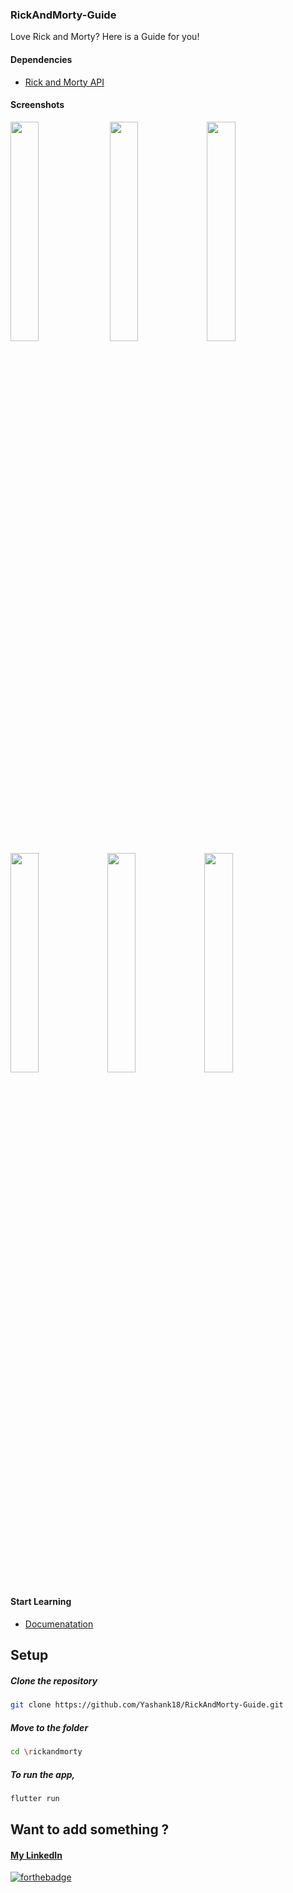 ### RickAndMorty-Guide
Love Rick and Morty? Here is a Guide for you!

#### Dependencies
* [Rick and Morty API](https://rickandmortyapi.com/)

#### Screenshots
<img src="https://user-images.githubusercontent.com/46098062/84063729-23b3ab80-a9df-11ea-8de9-62e7190c6cc3.png" width="30%">&nbsp; <img src="https://user-images.githubusercontent.com/46098062/84063755-2e6e4080-a9df-11ea-902f-1cf0b68c52cf.png" width="30%">&nbsp;<img src="https://user-images.githubusercontent.com/46098062/84063814-45149780-a9df-11ea-821d-7d10b62d723f.png" width="30%">
<img src="https://user-images.githubusercontent.com/46098062/84064114-bfddb280-a9df-11ea-9caa-c4e9e22294e0.png" width="30%">&nbsp;<img src="https://user-images.githubusercontent.com/46098062/84064136-c8ce8400-a9df-11ea-971f-3c950a0c111a.png" width="30%">&nbsp;<img src="https://user-images.githubusercontent.com/46098062/84063871-5a89c180-a9df-11ea-9470-37475ec947e3.png" width="30%">

#### Start Learning 
* [Documenatation](https://flutter.dev/docs)

## Setup

  ##### Clone the repository
```bash
git clone https://github.com/Yashank18/RickAndMorty-Guide.git
```
  ##### Move to the folder
```bash
cd \rickandmorty
```

  ##### To run the app,
```bash
flutter run
```

## Want to add something ?
#### [My LinkedIn](https://www.linkedin.com/in/yashank18/)

[![forthebadge](https://forthebadge.com/images/badges/built-with-love.svg)](https://github.com/Yashank18)
